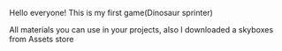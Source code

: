 Hello everyone! This is my first game(Dinosaur sprinter)

All materials you can use in your projects, also I downloaded a skyboxes from Assets store
